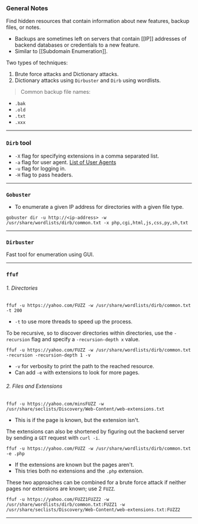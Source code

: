 
### General Notes

Find hidden resources that contain information about new features, backup files, or notes.
- Backups are sometimes left on servers that contain [[IP]] addresses of backend databases or credentials to a new feature.
- Similar to [[Subdomain Enumeration]].

Two types of techniques:
1. Brute force attacks and Dictionary attacks.
2. Dictionary attacks using `Dirbuster` and `Dirb` using wordlists.

> Common backup file names:
* `.bak`
* `.old`
* `.txt`
* `.xxx`

---
### `Dirb` tool

- `-X` flag for specifying extensions in a comma separated list.
- `-a` flag for user agent. [List of User Agents](https://useragentstring.com/pages/useragentstring.php)
- `-u` flag for logging in.
- `-H` flag to pass headers.

---
### `Gobuster`

- To enumerate a given IP address for directories with a given file type.
```
gobuster dir -u http://<ip-address> -w /usr/share/wordlists/dirb/common.txt -x php,cgi,html,js,css,py,sh,txt
```

---
### `Dirbuster`

Fast tool for enumeration using GUI.

---

### `ffuf`

###### 1. Directories

```
ffuf -u https://yahoo.com/FUZZ -w /usr/share/wordlists/dirb/common.txt -t 200
```
- `-t` to use more threads to speed up the process.

To be recursive, so to discover directories within directories, use the `-recursion` flag and specify a `-recursion-depth x` value.
```
ffuf -u https://yahoo.com/FUZZ -w /usr/share/wordlists/dirb/common.txt -recursion -recursion-depth 1 -v
```
- `-v` for verbosity to print the path to the reached resource.
-  Can add `-e` with extensions to look for more pages.

###### 2. Files and Extensions

```
ffuf -u https://yahoo.com/minsFUZZ -w /usr/share/seclists/Discovery/Web-Content/web-extensions.txt
```
- This is if the page is known, but the extension isn't.

The extensions can also be shortened by figuring out the backend server by sending a `GET` request with `curl -i`.

```
ffuf -u https://yahoo.com/FUZZ -w /usr/share/wordlists/dirb/common.txt -e .php
```
- If the extensions are known but the pages aren't.
- This tries both no extensions and the `.php` extension.

These two approaches can be combined for a brute force attack if neither pages nor extensions are known; use 2 `FUZZ`.
```
ffuf -u https://yahoo.com/FUZZ1FUZZ2 -w /usr/share/wordlists/dirb/common.txt:FUZZ1 -w /usr/share/seclists/Discovery/Web-Content/web-extensions.txt:FUZZ2
```


---
